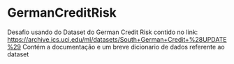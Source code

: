 # GermanCreditRisk
Desafio usando do Dataset do German Credit Risk contido no link: https://archive.ics.uci.edu/ml/datasets/South+German+Credit+%28UPDATE%29 
Contém a documentação e um breve dicionario de dados referente ao dataset
